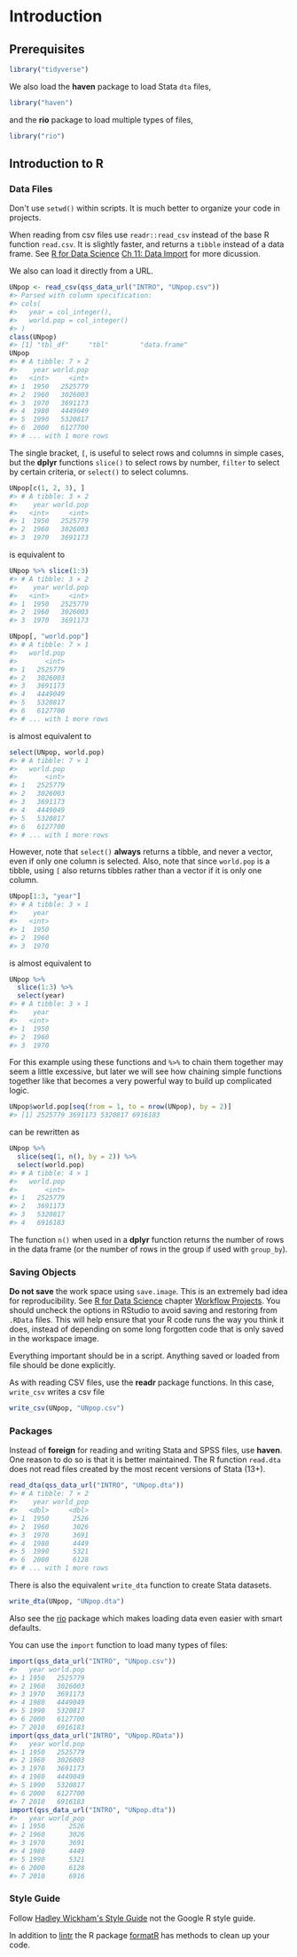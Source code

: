 
# Introduction

## Prerequisites


```r
library("tidyverse")
```
We also load the **haven** package to load Stata `dta` files,

```r
library("haven")
```
and the **rio** package to load multiple types of files,

```r
library("rio")
```



## Introduction to R

### Data Files

Don't use `setwd()` within scripts.
It is much better to organize your code in projects.

When reading from csv files use `readr::read_csv` instead of the base R function `read.csv`. 
It is slightly faster, and returns a `tibble` instead of a data frame.
See [R for Data Science](http://r4ds.had.co.nz/) [Ch 11: Data Import](http://r4ds.had.co.nz/tibbles.html#introduction-4)
for more dicussion.

We also can load it directly from a URL.

```r
UNpop <- read_csv(qss_data_url("INTRO", "UNpop.csv"))
#> Parsed with column specification:
#> cols(
#>   year = col_integer(),
#>   world.pop = col_integer()
#> )
class(UNpop)
#> [1] "tbl_df"     "tbl"        "data.frame"
UNpop
#> # A tibble: 7 × 2
#>    year world.pop
#>   <int>     <int>
#> 1  1950   2525779
#> 2  1960   3026003
#> 3  1970   3691173
#> 4  1980   4449049
#> 5  1990   5320817
#> 6  2000   6127700
#> # ... with 1 more rows
```

The single bracket, `[`, is useful to select rows and columns in simple cases,
but the **dplyr** functions `slice()` to select rows by number, `filter` to select by certain criteria, or `select()` to select columns.


```r
UNpop[c(1, 2, 3), ]
#> # A tibble: 3 × 2
#>    year world.pop
#>   <int>     <int>
#> 1  1950   2525779
#> 2  1960   3026003
#> 3  1970   3691173
```
is equivalent to 

```r
UNpop %>% slice(1:3)
#> # A tibble: 3 × 2
#>    year world.pop
#>   <int>     <int>
#> 1  1950   2525779
#> 2  1960   3026003
#> 3  1970   3691173
```


```r
UNpop[, "world.pop"]
#> # A tibble: 7 × 1
#>   world.pop
#>       <int>
#> 1   2525779
#> 2   3026003
#> 3   3691173
#> 4   4449049
#> 5   5320817
#> 6   6127700
#> # ... with 1 more rows
```
is almost equivalent to 

```r
select(UNpop, world.pop)
#> # A tibble: 7 × 1
#>   world.pop
#>       <int>
#> 1   2525779
#> 2   3026003
#> 3   3691173
#> 4   4449049
#> 5   5320817
#> 6   6127700
#> # ... with 1 more rows
```
However, note that `select()` **always** returns a tibble, and never a vector, 
even if only one column is selected.
Also, note that since `world.pop` is a tibble, using `[` also returns tibbles 
rather than a vector if it is only one column.


```r
UNpop[1:3, "year"]
#> # A tibble: 3 × 1
#>    year
#>   <int>
#> 1  1950
#> 2  1960
#> 3  1970
```
is almost equivalent to 

```r
UNpop %>%
  slice(1:3) %>%
  select(year)
#> # A tibble: 3 × 1
#>    year
#>   <int>
#> 1  1950
#> 2  1960
#> 3  1970
```
For this example using these functions and `%>%` to chain them together may 
seem a little excessive, but later we will see how chaining simple functions 
together like that becomes a very powerful way to build up complicated logic.



```r
UNpop$world.pop[seq(from = 1, to = nrow(UNpop), by = 2)]
#> [1] 2525779 3691173 5320817 6916183
```
can be rewritten as

```r
UNpop %>%
  slice(seq(1, n(), by = 2)) %>%
  select(world.pop) 
#> # A tibble: 4 × 1
#>   world.pop
#>       <int>
#> 1   2525779
#> 2   3691173
#> 3   5320817
#> 4   6916183
```

The function `n()` when used in a **dplyr** function returns the number of rows
in the data frame (or the number of rows in the group if used with `group_by`).

### Saving Objects

**Do not save** the work space using `save.image`.
This is an extremely bad idea for reproducibility.
See [R for Data Science](http://r4ds.had.co.nz/) chapter [Workflow Projects](http://r4ds.had.co.nz/workflow-projects.html). 
You should uncheck the options in RStudio to avoid saving and restoring from `.RData` files. 
This will help ensure that your R code runs the way you think it does, instead of depending on some long forgotten code that is only saved in the workspace image. 

Everything important should be in a script. Anything saved or loaded from file
should be done explicitly.

As with reading CSV files, use the **readr** package functions. 
In this case, `write_csv` writes a csv file


```r
write_csv(UNpop, "UNpop.csv")
```

### Packages

Instead of **foreign** for reading and writing Stata and SPSS files, use **haven**. 
One reason to do so is that it is better maintained. 
The R function `read.dta` does not read files created by the most recent versions of Stata (13+).


```r
read_dta(qss_data_url("INTRO", "UNpop.dta"))
#> # A tibble: 7 × 2
#>    year world_pop
#>   <dbl>     <dbl>
#> 1  1950      2526
#> 2  1960      3026
#> 3  1970      3691
#> 4  1980      4449
#> 5  1990      5321
#> 6  2000      6128
#> # ... with 1 more rows
```

There is also the equivalent `write_dta` function to create Stata datasets.

```r
write_dta(UNpop, "UNpop.dta")
```

Also see the [rio](https://cran.r-project.org/package=rio) package which makes loading data even easier with smart defaults.

You can use the `import` function to load many types of files:

```r
import(qss_data_url("INTRO", "UNpop.csv"))
#>   year world.pop
#> 1 1950   2525779
#> 2 1960   3026003
#> 3 1970   3691173
#> 4 1980   4449049
#> 5 1990   5320817
#> 6 2000   6127700
#> 7 2010   6916183
import(qss_data_url("INTRO", "UNpop.RData"))
#>   year world.pop
#> 1 1950   2525779
#> 2 1960   3026003
#> 3 1970   3691173
#> 4 1980   4449049
#> 5 1990   5320817
#> 6 2000   6127700
#> 7 2010   6916183
import(qss_data_url("INTRO", "UNpop.dta"))
#>   year world_pop
#> 1 1950      2526
#> 2 1960      3026
#> 3 1970      3691
#> 4 1980      4449
#> 5 1990      5321
#> 6 2000      6128
#> 7 2010      6916
```

### Style Guide

Follow [Hadley Wickham's Style Guide](http://adv-r.had.co.nz/Style.html) not the Google R style guide.

In addition to [lintr](https://cran.r-project.org/package=lintr) the R package [formatR](https://cran.r-project.org/package=formatR) has methods to clean up your code.
